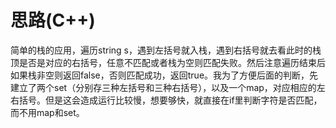 # 思路(C++)

简单的栈的应用，遍历string s，遇到左括号就入栈，遇到右括号就去看此时的栈顶是否是对应的右括号，任意不匹配或者栈为空则匹配失败。然后注意遍历结束后如果栈非空则返回false，否则匹配成功，返回true。我为了方便后面的判断，先建立了两个set（分别存三种左括号和三种右括号），以及一个map，对应相应的左右括号。但是这会造成运行比较慢，想要够快，就直接在if里判断字符是否匹配，而不用map和set。